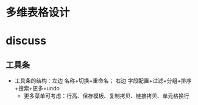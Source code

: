 # 多维表格设计

# discuss

## 工具条

- 工具条的结构：左边 名称+切换+重命名； 右边 字段配置+过滤+分组+排序+搜索+更多+undo
  - 更多菜单可考虑：行高、保存模板、复制拷贝、链接拷贝、单元格换行
